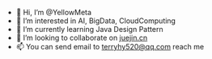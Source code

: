 - 👋 Hi, I’m @YellowMeta
- 👀 I’m interested in AI, BigData, CloudComputing
- 🌱 I’m currently learning Java Design Pattern
- 💞️ I’m looking to collaborate on [juejin.cn](https://juejin.cn/user/198373107836654)
- 📫 You can send email to terryhy520@qq.com reach me 

<!---
terryhy520/terryhy520 is a ✨ special ✨ repository because its `README.md` (this file) appears on your GitHub profile.
You can click the Preview link to take a look at your changes.
--->

